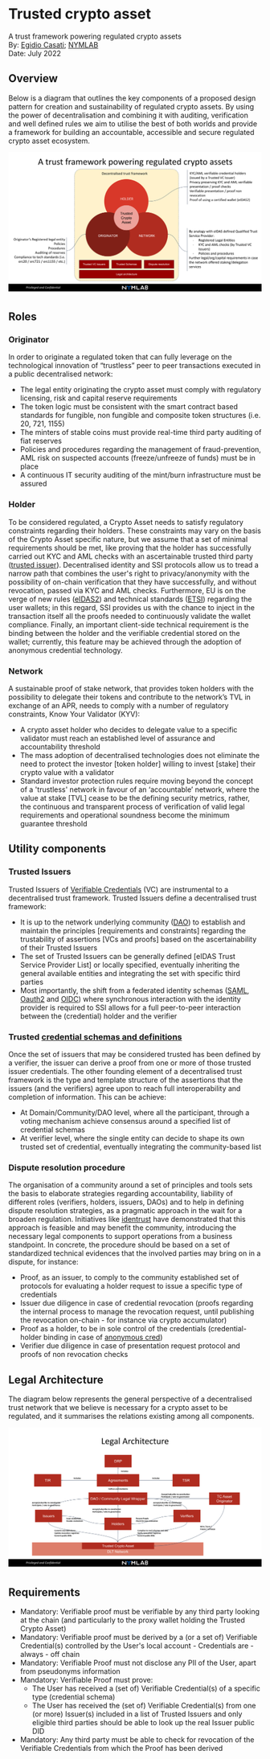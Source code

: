 # Trusted crypto asset

A trust framework powering regulated crypto assets\
By: [Egidio Casati](mailto:egidio.casati@nymlab.it); [NYMLAB](https://www.nymlab.it/#/)\
Date: July 2022

## Overview

Below is a diagram that outlines the key components of a proposed design pattern for creation and sustainability of regulated crypto assets. By using the power of decentralisation and combining it with auditing, verification and well defined rules we aim to utilise the best of both worlds and provide a framework for building an accountable, accessible and secure regulated crypto asset ecosystem.

![image](images/trusted-crypto-asset-scheme.svg)


## Roles

### Originator

In order to originate a regulated token that can fully leverage on the technological innovation of “trustless” peer to peer transactions executed in a public decentralised network:

* The legal entity originating the crypto asset must comply with regulatory licensing, risk and capital reserve requirements
* The token logic must be consistent with the smart contract based standards for fungible, non fungible and composite token structures (i.e. 20, 721, 1155)
* The minters of stable coins must provide real-time third party auditing of fiat reserves  
* Policies and procedures regarding the management of fraud-prevention, AML risk on suspected accounts (freeze/unfreeze of funds) must be in place
* A continuous IT security auditing of the mint/burn infrastructure must be assured

### Holder

To be considered regulated, a Crypto Asset needs to satisfy regulatory constraints regarding their holders. 
These constraints may vary on the basis of the Crypto Asset specific nature, but we assume that a set of minimal requirements should be met, like proving that the holder has successfully carried out KYC and AML checks with an ascertainable trusted third party ([trusted issuer](/README.md#trusted-issuers)).
Decentralised identity and SSI protocols allow us to tread a narrow path that combines the user's right to privacy/anonymity with the possibility of on-chain verification that they have successfully, and without revocation, passed via KYC and AML checks.
Furthermore, EU is on the verge of new rules ([eIDAS2](https://digital-strategy.ec.europa.eu/en/policies/eidas-regulation)) and technical standards ([ETSI](https://www.etsi.org/)) regarding the user wallets; in this regard, SSI provides us with the chance to inject in the transaction itself all the proofs needed to continuously validate the wallet compliance.
Finally, an important client-side technical requirement is the binding between the holder and the verifiable credential stored on the wallet; currently, this feature may be achieved through the adoption of anonymous credential technology.

### Network

A sustainable proof of stake network, that provides token holders with the possibility to delegate their tokens and contribute to the network’s TVL in exchange of an APR, needs to comply with a number of regulatory constraints, Know Your Validator (KYV):

* A crypto asset holder who decides to delegate value to a specific validator must reach an established level of assurance and accountability threshold 
* The mass adoption of decentralised technologies does not eliminate the need to protect the investor [token holder] willing to invest [stake] their crypto value with a validator
* Standard investor protection rules require moving beyond the concept of a 'trustless' network in favour of an ‘accountable’ network, where the value at stake [TVL] cease to be the defining security metrics, rather, the continuous and transparent process of verification of valid legal requirements and operational soundness become the minimum guarantee threshold

## Utility components

### Trusted Issuers

Trusted Issuers of [Verifiable Credentials](https://www.w3.org/TR/vc-data-model/#what-is-a-verifiable-credential) (VC) are instrumental to a decentralised trust framework. 
Trusted Issuers define a decentralised trust framework:
* It is up to the network underlying community ([DAO](https://www.investopedia.com/tech/what-dao/)) to establish and maintain the principles [requirements and constraints] regarding the trustability of assertions [VCs and proofs] based on the ascertainability of their Trusted Issuers
* The set of Trusted Issuers can be generally defined [eIDAS Trust Service Provider List] or locally specified, eventually inheriting the general available entities and integrating the set with specific third parties 
* Most importantly, the shift from a federated identity schemas ([SAML](https://www.cloudflare.com/en-gb/learning/access-management/what-is-saml/), [Oauth2](https://oauth.net/2/) and [OIDC](https://openid.net/connect/)) where synchronous interaction with the identity provider is required to SSI allows for a full peer-to-peer interaction between the (credential) holder and the verifier

### Trusted [credential schemas and definitions](https://www.w3.org/TR/vc-data-model/#data-schemas)

Once the set of issuers that may be considered trusted has been defined by a verifier, the issuer can derive a proof from one or more of those trusted issuer credentials. The other founding element of a decentralised trust framework is the type and template structure of the assertions that the issuers (and the verifiers) agree upon to reach full interoperability and completion of information.
This can be achieve:
* At Domain/Community/DAO level, where all the participant, through a voting mechanism achieve consensus around a specified list of credential schemas
* At verifier level, where the single entity can decide to shape its own trusted set of credential, eventually integrating the community-based list

### Dispute resolution procedure

The organisation of a community around a set of principles and tools sets the basis to elaborate strategies regarding accountability, liability of different roles (verifiers, holders, issuers, DAOs) and to help in defining dispute resolution strategies, as a pragmatic approach in the wait for a broaden regulation.
Initiatives like [identrust](https://www.identrust.com/) have demonstrated that this approach is feasible and may benefit the community, introducing the necessary legal components to support operations from a business standpoint.
In concrete, the procedure should be based on a set of standardized technical evidences that the involved parties may bring on in a dispute, for instance:
* Proof, as an issuer, to comply to the community established set of protocols for evaluating a holder request to issue a specific type of credentials
* Issuer due diligence in case of credential revocation (proofs regarding the internal process to manage the revocation request, until publishing the revocation on-chain - for instance via crypto accumulator)
* Proof as a holder, to be in sole control of the credentials (credential-holder binding in case of [anonymous cred](https://wiki.hyperledger.org/download/attachments/6426712/Anoncreds2.1.pdf))
* Verifier due diligence in case of presentation request protocol and proofs of non revocation checks

## Legal Architecture

The diagram below represents the general perspective of a decentralised trust network that we believe is necessary for a crypto asset to be regulated, and it summarises the relations existing among all components.

![image](images/legal-architecture.svg)

## Requirements

* Mandatory: Verifiable proof must be verifiable by any third party looking at the chain (and particularly to the proxy wallet holding the Trusted Crypto Asset)
* Mandatory: Verifiable proof must be derived by a (or a set of) Verifiable Credential(s) controlled by the User's local account - Credentials are - always - off chain
* Mandatory: Verifiable Proof must not disclose any PII of the User, apart from pseudonyms information
* Mandatory: Verifiable Proof must prove:
    - The User has received a (set of) Verifiable Credential(s) of a specific type (credential schema)
    - The User has received the (set of) Verifiable Credential(s) from one (or more) Issuer(s) included in a list of Trusted Issuers and only eligible third parties should be able to look up the real Issuer public DID
* Mandatory: Any third party must be able to check for revocation of the Verifiable Credentials from which the Proof has been derived

